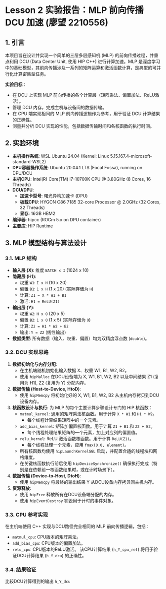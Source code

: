# Lesson 2 实验报告：MLP 前向传播 DCU 加速 (廖望 2210556)

## 1. 引言

本项目旨在设计并实现一个简单的三层多层感知机 (MLP) 的前向传播过程，并重点利用 DCU (Data Center Unit, 使用 HIP C++) 进行计算加速。MLP 是深度学习中的基础模型，其前向传播涉及一系列的矩阵运算和激活函数计算，是典型的可并行化计算密集型任务。

**实验目标**：
*   在 DCU 上实现 MLP 前向传播的各个计算层（矩阵乘法、偏置加法、ReLU激活）。
*   管理 DCU 内存，完成主机与设备间的数据传输。
*   在 CPU 端实现相同的 MLP 前向传播逻辑作为参考，用于验证 DCU 计算结果的正确性。
*   测量并分析 DCU 实现的性能，包括数据传输时间和各核函数的执行时间。

## 2. 实验环境

*   **主机操作系统**: WSL Ubuntu 24.04 (Kernel: Linux 5.15.167.4-microsoft-standard-WSL2)
*   **DPU容器操作系统**: Ubuntu 20.04.1 LTS (Focal Fossa), running on DPU/DCU
*   **主机CPU**: Intel(R) Core(TM) i7-10700K CPU @ 3.80GHz (8 Cores, 16 Threads)
*   **DCU/DPU**: 
    *   **加速卡型号**: 曙光异构加速卡 (DPU)
    *   **板载CPU**: HYGON C86 7185 32-core Processor @ 2.0GHz (32 Cores, 32 Threads)
    *   **显存**: 16GB HBM2
*   **编译器**: hipcc (ROCm 5.x on DPU container)
*   **主要库**: HIP Runtime

## 3. MLP 模型结构与算法设计

### 3.1. MLP 结构

*   **输入层 (X)**: 维度 `BATCH x I` (1024 x 10)
*   **隐藏层 (H1)**:
    *   权重 `W1`: `I x H` (10 x 20)
    *   偏置 `B1`: `1 x H` (1 x 20) (实际存储为 `H`)
    *   计算: `Z1 = X * W1 + B1`
    *   激活: `H1 = ReLU(Z1)`
*   **输出层 (Y)**:
    *   权重 `W2`: `H x O` (20 x 5)
    *   偏置 `B2`: `1 x O` (1 x 5) (实际存储为 `O`)
    *   计算: `Z2 = H1 * W2 + B2`
    *   输出: `Y = Z2` (线性输出)
*   **数据类型**: 所有数据（输入、权重、偏置）均为双精度浮点数 (`double`)。

### 3.2. DCU 实现思路

1.  **数据初始化与内存分配**:
    *   在主机端随机初始化输入数据 X、权重 W1, B1, W2, B2。
    *   使用 `hipMalloc` 在DCU设备端为 X, W1, B1, W2, B2 以及中间结果 Z1 (复用为 H1), Z2 (复用为 Y) 分配内存。
2.  **数据传输 (Host-to-Device, HtoD)**:
    *   使用 `hipMemcpy` 将初始化好的 X, W1, B1, W2, B2 从主机内存拷贝到DCU设备内存。
3.  **核函数设计与执行**: 为 MLP 的每个主要计算步骤设计专门的 HIP 核函数：
    *   `matmul_kernel`: 通用的矩阵乘法核函数。用于计算 `X * W1` 和 `H1 * W2`。
        *   每个线程计算结果矩阵中的一个元素。
    *   `add_bias_kernel`: 矩阵加偏置核函数。用于计算 `Z1 + B1` 和 `Z2 + B2`。
        *   每个线程处理结果矩阵的一个元素，加上对应列的偏置值。
    *   `relu_kernel`: ReLU 激活函数核函数。用于计算 `ReLU(Z1)`。
        *   每个线程处理一个元素，应用 `fmax(0.0, element)`。
    *   所有核函数均使用 `hipLaunchKernelGGL` 启动，并配置合适的线程块和网格维度。
    *   在关键核函数执行前后使用 `hipDeviceSynchronize()` 确保执行完成（特别是在依赖前一核函数结果时，或在计时场景下）。
4.  **数据传输 (Device-to-Host, DtoH)**:
    *   使用 `hipMemcpy` 将最终的输出结果 Y 从DCU设备内存拷贝回主机内存。
5.  **资源释放**:
    *   使用 `hipFree` 释放所有在DCU设备端分配的内存。
    *   使用 `hipEventDestroy` 销毁用于计时的事件对象。

### 3.3. CPU 参考实现

在主机端使用 C++ 实现与DCU路径完全相同的 MLP 前向传播逻辑，包括：
*   `matmul_cpu`: CPU版本的矩阵乘法。
*   `add_bias_cpu`: CPU版本的偏置加法。
*   `relu_cpu`: CPU版本的ReLU激活。
该CPU计算结果 (`h_Y_cpu_ref`) 将用于验证DCU计算结果 (`h_Y_dcu`) 的正确性。

### 3.4. 结果验证

比较DCU计算得到的输出 `h_Y_dcu`
